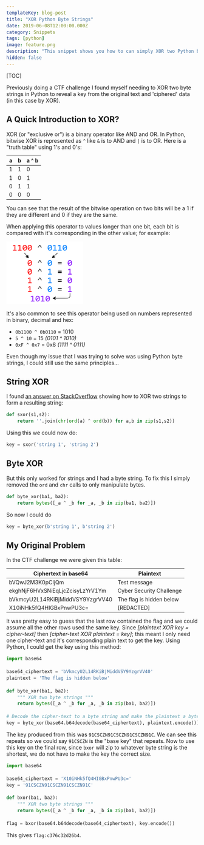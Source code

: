 ```yaml
---
templateKey: blog-post
title: "XOR Python Byte Strings"
date: 2019-06-08T12:00:00.000Z
category: Snippets
tags: [python]
image: feature.png
description: "This snippet shows you how to can simply XOR two Python byte strings using a function to produce another byte string."
hidden: false
---
```


[TOC]

Previously doing a CTF challenge I found myself needing to XOR two byte strings in Python to reveal a key from the original text and 'ciphered' data (in this case by XOR).

## A Quick Introduction to XOR?
XOR (or "exclusive or") is a binary operator like AND and OR. In Python, bitwise XOR is represented as `^` like `&` is to AND and `|` is to OR. Here is a "truth table" using 1's and 0's:

| a | b | a ^ b |
|---|---|-------|
| 1 | 1 | 0     |
| 1 | 0 | 1     |
| 0 | 1 | 1     |
| 0 | 0 | 0     |

You can see that the result of the bitwise operation on two bits will be a 1 if they are different and 0 if they are the same. 

When applying this operator to values longer than one bit, each bit is compared with it's corresponding in the other value; for example:

![How to XOR Bits Demonstration](example-xor-bits.png)

It's also common to see this operator being used on numbers represented in binary, decimal and hex:

- `0b1100 ^ 0b0110` = 1010
- `5 ^ 10` = 15 *(0101 ^ 1010)*
- `0xF ^ 0x7` = 0x8  *(1111 ^ 0111)*

Even though my issue that I was trying to solve was using Python byte strings, I could still use the same principles...

## String XOR

I found [an answer on StackOverflow](https://stackoverflow.com/a/2612730/) showing how to XOR two strings to form a resulting string:

```python
def sxor(s1,s2):    
    return ''.join(chr(ord(a) ^ ord(b)) for a,b in zip(s1,s2))
```

Using this we could now do:

```python
key = sxor('string 1', 'string 2')
```

## Byte XOR

But this only worked for strings and I had a byte string. To fix this I simply removed the `ord` and `chr` calls to only manipulate bytes.

```python
def byte_xor(ba1, ba2):
    return bytes([_a ^ _b for _a, _b in zip(ba1, ba2)])
```

So now I could do

```python
key = byte_xor(b'string 1', b'string 2')
```

## My Original Problem
In the CTF challenge we were given this table: 

| Ciphertext in base64             | Plaintext                |
|----------------------------------|--------------------------|
| bVQwJ2M3K0pCIjQm                 | Test message             |
| ekghNjF6HVxSNiEqLjcZcisyLzYrV1Ym | Cyber Security Challenge |
| bVkmcyU2L14RKiBjMiddVSY9YzgrVV40 | The flag is hidden below |
| X10iNHk5fQ4HIGBxPnwPU3c=         | [REDACTED]               |

It was pretty easy to guess that the last row contained the flag and we could assume all the other rows used the same key. Since *[plaintext XOR key = cipher-text]* then *[cipher-text XOR plaintext = key]*; this meant I only need one cipher-text and it's corresponding plain text to get the key. Using Python, I could get the key using this method:

```python
import base64

base64_ciphertext = 'bVkmcyU2L14RKiBjMiddVSY9YzgrVV40'
plaintext = 'The flag is hidden below'

def byte_xor(ba1, ba2):
    """ XOR two byte strings """
    return bytes([_a ^ _b for _a, _b in zip(ba1, ba2)])
    
# Decode the cipher-text to a byte string and make the plaintext a byte string
key = byte_xor(base64.b64decode(base64_ciphertext), plaintext.encode())
```

The key produced from this was `91CSCZN91CSCZN91CSCZN91C`. We can see this repeats so we could say `91CSCZN` is the "base key" that repeats. Now to use this key on the final row, since `bxor` will zip to whatever byte string is the shortest, we do not have to make the key the correct size.

```python
import base64

base64_ciphertext = 'X10iNHk5fQ4HIGBxPnwPU3c='
key = '91CSCZN91CSCZN91CSCZN91C'

def bxor(ba1, ba2):
    """ XOR two byte strings """
    return bytes([_a ^ _b for _a, _b in zip(ba1, ba2)])

flag = bxor(base64.b64decode(base64_ciphertext), key.encode())
```

This gives `flag:c376c32d26b4`.
